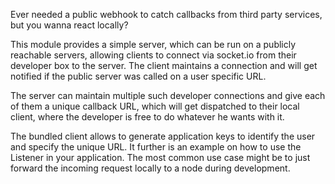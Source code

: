 Ever needed a public webhook to catch callbacks from third party services, but you wanna react locally?

This module provides a simple server, which can be run on a publicly reachable servers, allowing clients to connect via socket.io from their developer box to the server. The client maintains a connection and will get notified if the public server was called on a user specific URL.

The server can maintain multiple such developer connections and give each of them a unique callback URL, which will get dispatched to their local client, where the developer is free to do whatever he wants with it.

The bundled client allows to generate application keys to identify the user and specify the unique URL. It further is an example on how to use the Listener in your application. The most common use case might be to just forward the incoming request locally to a node during development.